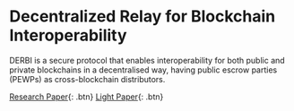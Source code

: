 <link rel="shortcut icon" type="image/x-icon" href="favicon.png">

# Decentralized Relay for Blockchain Interoperability

DERBI is a secure protocol that enables interoperability for both public and private blockchains in a decentralised way, having public escrow parties (PEWPs) as cross-blockchain distributors. 

[Research Paper](http://www.google.com){: .btn}
[Light Paper](http://www.google.com){: .btn}
